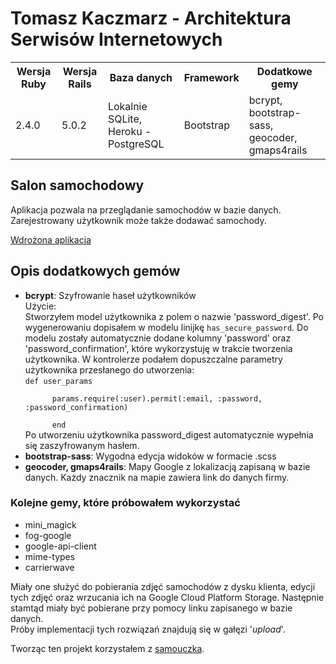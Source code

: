 <h1>Tomasz Kaczmarz - Architektura Serwisów Internetowych</h1>

<table>
  <tr>
    <th>Wersja Ruby</th>
    <th>Wersja Rails</th>
    <th>Baza danych</th>
    <th>Framework</th>
    <th>Dodatkowe gemy</th>
  </tr>
  <tr>
    <td>2.4.0</td>
    <td>5.0.2</td>
    <td>Lokalnie SQLite, Heroku - PostgreSQL</td>
    <td>Bootstrap</td>
    <td>bcrypt, bootstrap-sass, geocoder, gmaps4rails</td>
  </tr>
</table>

<h2>Salon samochodowy</h2>
<p>
Aplikacja pozwala na przeglądanie samochodów w bazie danych. Zarejestrowany użytkownik może także dodawać samochody.
</p>

[Wdrożona aplikacja](https://shielded-tundra-94334.herokuapp.com/)

<h2>Opis dodatkowych gemów</h2>
<ul>
<li>
  <strong>bcrypt</strong>: Szyfrowanie haseł użytkowników <br/>
  Użycie:<br/>
Stworzyłem model użytkownika z polem o nazwie 'password_digest'. Po wygenerowaniu dopisałem w modelu linijkę <code>has_secure_password</code>. Do modelu zostały automatycznie dodane kolumny 'password' oraz 'password_confirmation', które wykorzystuję w trakcie tworzenia użytkownika. W kontrolerze podałem dopuszczalne parametry użytkownika przesłanego do utworzenia: <br/><code>def user_params <br/>
      params.require(:user).permit(:email, :password, :password_confirmation) <br/>
      end</code><br/>
      Po utworzeniu użytkownika password_digest automatycznie wypełnia się zaszyfrowanym hasłem.
</li>
<li>
  <strong>bootstrap-sass</strong>: Wygodna edycja widoków w formacie .scss
</li>
<li>
  <strong>geocoder, gmaps4rails</strong>: Mapy Google z lokalizacją zapisaną w bazie danych. Każdy znacznik na mapie zawiera link do danych firmy.
</li>
</ul>

<h3>Kolejne gemy, które próbowałem wykorzystać</h3>
<ul>
  <li>mini_magick</li>
  <li>fog-google</li>
  <li>google-api-client</li>
  <li>mime-types</li>
  <li>carrierwave</li>
</ul>

Miały one służyć do pobierania zdjęć samochodów z dysku klienta, edycji tych zdjęć oraz wrzucania ich na Google Cloud Platform Storage. Następnie stamtąd miały być pobierane przy pomocy linku zapisanego w bazie danych.<br>
Próby implementacji tych rozwiązań znajdują się w gałęzi '<i>upload</i>'.

Tworząc ten projekt korzystałem z [samouczka](https://www.railstutorial.org/book/beginning/).


